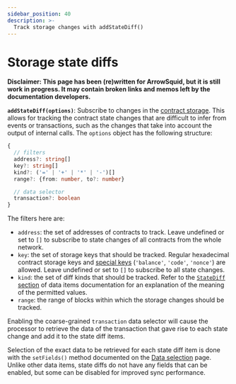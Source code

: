 ```yaml
---
sidebar_position: 40
description: >-
  Track storage changes with addStateDiff()
---
```


# Storage state diffs

**Disclaimer: This page has been (re)written for ArrowSquid, but it is still work in progress. It may contain broken links and memos left by the documentation developers.**

[//]: # (???? Consider replacing the coinsbench link with something else. The article is good, but I'm not sure it's a good idea to use it here.)

[//]: # (!!!! Remove the /arrowsquid prefixes once the release becomes stable)

**`addStateDiff(options)`**: Subscribe to changes in the [contract storage](https://coinsbench.com/solidity-layout-and-access-of-storage-variables-simply-explained-1ce964d7c738). This allows for tracking the contract state changes that are difficult to infer from events or transactions, such as the changes that take into account the output of internal calls. The `options` object has the following structure:
```typescript
{
  // filters
  address?: string[]
  key?: string[]
  kind?: ('=' | '+' | '*' | '-')[]
  range?: {from: number, to?: number}

  // data selector
  transaction?: boolean
}
```
The filters here are:
+ `address`: the set of addresses of contracts to track. Leave undefined or set to `[]` to subscribe to state changes of all contracts from the whole network.
+ `key`: the set of storage keys that should be tracked. Regular hexadecimal contract storage keys and [special keys](/arrowsquid/evm-indexing/context-interfaces/#statediff) (`'balance'`, `'code'`, `'nonce'`) are allowed. Leave undefined or set to `[]` to subscribe to all state changes.
+ `kind`: the set of diff kinds that should be tracked. Refer to the [`StateDiff` section](/arrowsquid/evm-indexing/context-interfaces/#statediff) of data items documentation for an explanation of the meaning of the permitted values.
+ `range`: the range of blocks within which the storage changes should be tracked.

[//]: # (!!!! Update when the filter set stabilizes)

Enabling the coarse-grained `transaction` data selector will cause the processor to retrieve the data of the transaction that gave rise to each state change and add it to the state diff items.

[//]: # (???? Check that the statement about all fields being disable-only for state diffs still holds in the final version)

Selection of the exact data to be retrieved for each state diff item is done with the `setFields()` method documented on the [Data selection](../data-selection) page. Unlike other data items, state diffs do not have any fields that can be enabled, but some can be disabled for improved sync performance.

[//]: # (!!!! Add example)
